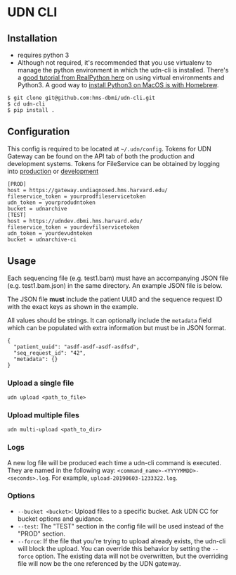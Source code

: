 # UDN CLI

## Installation
* requires python 3
* Although not required, it's recommended that you use virtualenv to manage the python 
environment in which the udn-cli is installed. There's a 
[good tutorial from RealPython here](https://realpython.com/python-virtual-environments-a-primer/#using-different-versions-of-python) 
on using virtual environments and Python3.  A good way to 
[install Python3 on MacOS is with Homebrew](https://docs.python-guide.org/starting/install3/osx/).   
```
$ git clone git@github.com:hms-dbmi/udn-cli.git
$ cd udn-cli
$ pip install .
```

## Configuration
This config is required to be located at `~/.udn/config`.  Tokens for UDN Gateway can be found on the API tab of both
the production and development systems.  Tokens for FileService can be obtained by logging into 
[production](https://fileservice.dbmi.hms.harvard.edu/) or [development](https//fileservicedev.aws.dbmi.hms.harvard.edu/)

```
[PROD]
host = https://gateway.undiagnosed.hms.harvard.edu/
fileservice_token = yourprodfileservicetoken
udn_token = yourprodudntoken
bucket = udnarchive
[TEST]
host = https://udndev.dbmi.hms.harvard.edu/
fileservice_token = yourdevfilservicetoken
udn_token = yourdevudntoken
bucket = udnarchive-ci
```

## Usage

Each sequencing file (e.g. test1.bam) must have an accompanying JSON file (e.g. test1.bam.json) in the same directory. 
An example JSON file is below. 

The JSON file **must** include the patient UUID and the sequence request ID with the exact keys 
as shown in the example. 

All values should be strings. It can optionally include the `metadata` field which can be populated with extra 
information but must be in JSON format.  
```
{
  "patient_uuid": "asdf-asdf-asdf-asdfsd",
  "seq_request_id": "42",
  "metadata": {}
}
```
 
### Upload a single file
`udn upload <path_to_file>`
  
### Upload multiple files
`udn multi-upload <path_to_dir>`


### Logs
A new log file will be produced each time a udn-cli command is executed. They are named in the following way: 
`<command_name>-<YYYYMMDD>-<seconds>.log`. For example, `upload-20190603-1233322.log`.

### Options
* `--bucket <bucket>`: Upload files to a specific bucket.  Ask UDN CC for bucket options and guidance.
* `--test`: The "TEST" section in the config file will be used instead of the "PROD" section.
* `--force`: If the file that you're trying to upload already exists, the udn-cli will block the upload. You can override this behavior by setting the `--force` option. The existing data will not be overwritten, but the overriding file will now be the one referenced by the UDN gateway.
